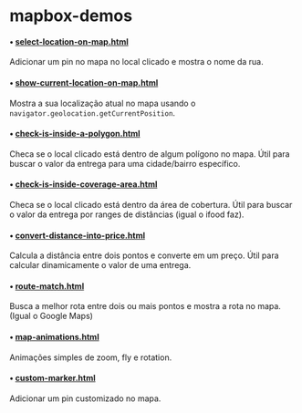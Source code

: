 # mapbox-demos

#### • [select-location-on-map.html](https://iagobruno.github.io/mapbox-demos/select-location-on-map.html)

Adicionar um pin no mapa no local clicado e mostra o nome da rua.

#### • [show-current-location-on-map.html](https://iagobruno.github.io/mapbox-demos/show-current-location-on-map.html)

Mostra a sua localização atual no mapa usando o `navigator.geolocation.getCurrentPosition`.

#### • [check-is-inside-a-polygon.html](https://iagobruno.github.io/mapbox-demos/check-is-inside-a-polygon.html)

Checa se o local clicado está dentro de algum polígono no mapa. Útil para buscar o valor da entrega para uma cidade/bairro específico.

#### • [check-is-inside-coverage-area.html](https://iagobruno.github.io/mapbox-demos/check-is-inside-coverage-area.html)

Checa se o local clicado está dentro da área de cobertura. Útil para buscar o valor da entrega por ranges de distâncias (igual o ifood faz).

#### • [convert-distance-into-price.html](https://iagobruno.github.io/mapbox-demos/convert-distance-into-price.html)

Calcula a distância entre dois pontos e converte em um preço. Útil para calcular dinamicamente o valor de uma entrega.

#### • [route-match.html](https://iagobruno.github.io/mapbox-demos/route-match.html)

Busca a melhor rota entre dois ou mais pontos e mostra a rota no mapa. (Igual o Google Maps)

#### • [map-animations.html](https://iagobruno.github.io/mapbox-demos/map-animations.html)

Animações simples de zoom, fly e rotation.

#### • [custom-marker.html](https://iagobruno.github.io/mapbox-demos/custom-marker.html)

Adicionar um pin customizado no mapa.
